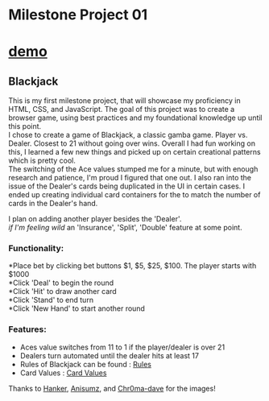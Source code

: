 # Milestone Project 01

# [demo](https://cameronotoole44.github.io/milestoneProject01/)

## Blackjack

This is my first milestone project, that will showcase my proficiency in HTML, CSS, and JavaScript.
The goal of this project was to create a browser game, using best practices and my foundational knowledge up until this point.  
I chose to create a game of Blackjack, a classic gamba game. Player vs. Dealer. Closest to 21 without going over wins.
Overall I had fun working on this, I learned a few new things and picked up on certain creational patterns which is pretty cool.  
The switching of the Ace values stumped me for a minute, but with enough research and patience, I'm proud I figured that one out.
I also ran into the issue of the Dealer's cards being duplicated in the UI in certain cases. I ended up creating individual card containers for the to match the number of cards in the Dealer's hand.

I plan on adding another player besides the 'Dealer'.  
 _if I'm feeling wild_ an 'Insurance', 'Split', 'Double' feature at some point.

### Functionality:

*Place bet by clicking bet buttons $1, $5, $25, $100. The player starts with $1000  
*Click 'Deal' to begin the round  
*Click 'Hit' to draw another card  
*Click 'Stand' to end turn  
\*Click 'New Hand' to start another round

### Features:

- Aces value switches from 11 to 1 if the player/dealer is over 21
- Dealers turn automated until the dealer hits at least 17
- Rules of Blackjack can be found : [Rules](https://cameronotoole44.github.io/milestoneProject01/rules/rules.html)
- Card Values : [Card Values](https://cameronotoole44.github.io/milestoneProject01/rules/cardValues.html)

Thanks to [Hanker](https://argametina.itch.io/), [Anisumz](https://ansimuz.itch.io/), and [Chr0ma-dave](https://chroma-dave.itch.io/) for the images!
